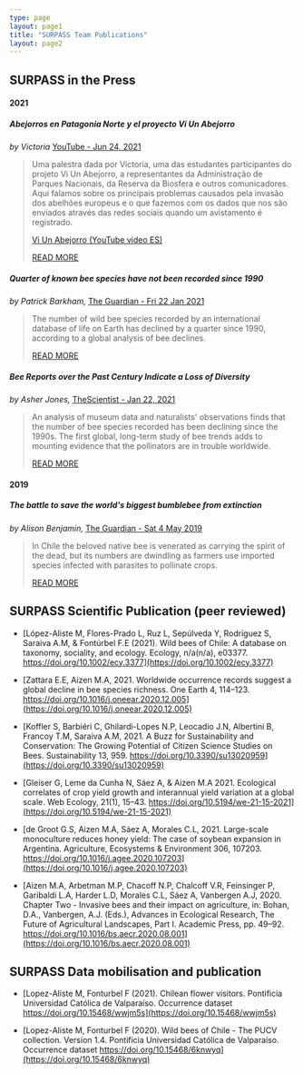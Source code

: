 ```yaml
---
type: page
layout: page1
title: "SURPASS Team Publications"
layout: page2
---
```


## SURPASS in the Press

#### 2021

##### Abejorros en Patagonia Norte y el proyecto Vi Un Abejorro
*by Victoria* [YouTube - Jun 24, 2021](https://www.youtube.com/watch?v=BxI0xR_lqxE)

> Uma palestra dada por Victoria, uma das estudantes participantes do projeto Vi Un Abejorro, a representantes da Administração de Parques Nacionais, da Reserva da Biosfera e outros comunicadores. Aqui falamos sobre os principais problemas causados pela invasão dos abelhões europeus e o que fazemos com os dados que nos são enviados através das redes sociais quando um avistamento é registrado.
>
> [Vi Un Abejorro (YouTube video ES)](https://www.youtube.com/watch?v=BxI0xR_lqxE)
> 
> [READ MORE](https://www.abejorros.ar/)

##### Quarter of known bee species have not been recorded since 1990
*by Patrick Barkham,* [The Guardian - Fri 22 Jan 2021](https://www.theguardian.com/environment/2021/jan/22/quarter-of-known-bee-species-have-not-been-recorded-since-1990)

> The number of wild bee species recorded by an international database of life on Earth has declined by a quarter since 1990, according to a global analysis of bee declines.
>
> [READ MORE](https://www.theguardian.com/environment/2021/jan/22/quarter-of-known-bee-species-have-not-been-recorded-since-1990)

##### Bee Reports over the Past Century Indicate a Loss of Diversity
*by Asher Jones,* [TheScientist - Jan 22, 2021](https://www.the-scientist.com/news-opinion/bee-reports-over-the-past-century-indicate-a-loss-of-diversity--68379)

> An analysis of museum data and naturalists' observations finds that the number of bee species recorded has been declining since the 1990s. The first global, long-term study of bee trends adds to mounting evidence that the pollinators are in trouble worldwide.
>
> [READ MORE](https://www.the-scientist.com/news-opinion/bee-reports-over-the-past-century-indicate-a-loss-of-diversity--68379)

#### 2019
##### The battle to save the world's biggest bumblebee from extinction 
*by Alison Benjamin,* [The Guardian - Sat 4 May 2019](https://www.theguardian.com/environment/2019/may/04/the-battle-to-save-the-worlds-biggest-bumblebee-from-european-invaders)

> In Chile the beloved native bee is venerated as carrying the spirit of the dead, but its numbers are dwindling as farmers use imported species infected with parasites to pollinate crops.
>
> [READ MORE](https://www.theguardian.com/environment/2019/may/04/the-battle-to-save-the-worlds-biggest-bumblebee-from-european-invaders)


## SURPASS Scientific Publication (peer reviewed)
- [López-Aliste M, Flores-Prado L, Ruz L, Sepúlveda Y, Rodríguez S, Saraiva A.M, & Fontúrbel F.E (2021). Wild bees of Chile: A database on taxonomy, sociality, and ecology. Ecology, n/a(n/a), e03377. https://doi.org/10.1002/ecy.3377](https://doi.org/10.1002/ecy.3377)

- [Zattara E.E, Aizen M.A, 2021. Worldwide occurrence records suggest a global decline in bee species richness. One Earth 4, 114–123. https://doi.org/10.1016/j.oneear.2020.12.005](https://doi.org/10.1016/j.oneear.2020.12.005)

- [Koffler S, Barbiéri C, Ghilardi-Lopes N.P, Leocadio J.N, Albertini B, Francoy T.M, Saraiva A.M, 2021. A Buzz for Sustainability and Conservation: The Growing Potential of Citizen Science Studies on Bees. Sustainability 13, 959. https://doi.org/10.3390/su13020959](https://doi.org/10.3390/su13020959)
  
- [Gleiser G, Leme da Cunha N, Sáez A, & Aizen M.A 2021. Ecological correlates of crop yield growth and interannual yield variation at a global scale. Web Ecology, 21(1), 15–43. https://doi.org/10.5194/we-21-15-2021](https://doi.org/10.5194/we-21-15-2021)

- [de Groot G.S, Aizen M.A, Sáez A, Morales C.L, 2021. Large-scale monoculture reduces honey yield: The case of soybean expansion in Argentina. Agriculture, Ecosystems & Environment 306, 107203. https://doi.org/10.1016/j.agee.2020.107203](https://doi.org/10.1016/j.agee.2020.107203)

- [Aizen M.A, Arbetman M.P, Chacoff N.P, Chalcoff V.R, Feinsinger P, Garibaldi L.A, Harder L.D, Morales C.L, Sáez A, Vanbergen A.J, 2020. Chapter Two - Invasive bees and their impact on agriculture, in: Bohan, D.A., Vanbergen, A.J. (Eds.), Advances in Ecological Research, The Future of Agricultural Landscapes, Part I. Academic Press, pp. 49–92. https://doi.org/10.1016/bs.aecr.2020.08.001](https://doi.org/10.1016/bs.aecr.2020.08.001)
## SURPASS Data mobilisation and publication

- [Lopez-Aliste M, Fonturbel F (2021). Chilean flower visitors. Pontificia Universidad Católica de Valparaíso. Occurrence dataset https://doi.org/10.15468/wwjm5s](https://doi.org/10.15468/wwjm5s)

- [Lopez-Aliste M, Fonturbel F (2020). Wild bees of Chile - The PUCV collection. Version 1.4. Pontificia Universidad Católica de Valparaíso. Occurrence dataset https://doi.org/10.15468/6knwyq](https://doi.org/10.15468/6knwyq)